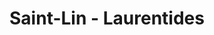 ---
title: Saint-Lin - Laurentides
url: /saint-lin-laurentides/
latitude: 45.899
longitude: -73.769
---